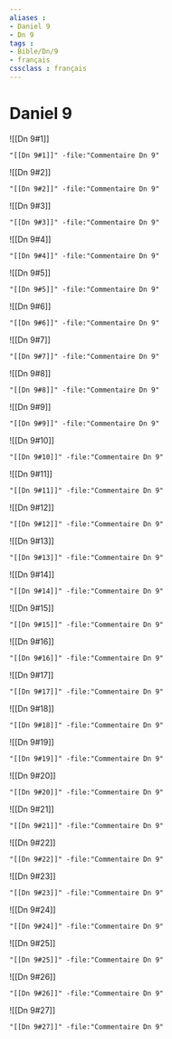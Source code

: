 ```yaml
---
aliases : 
- Daniel 9
- Dn 9
tags : 
- Bible/Dn/9
- français
cssclass : français
---
```


# Daniel 9

![[Dn 9#1]]

```query
"[[Dn 9#1]]" -file:"Commentaire Dn 9"
```

![[Dn 9#2]]

```query
"[[Dn 9#2]]" -file:"Commentaire Dn 9"
```

![[Dn 9#3]]

```query
"[[Dn 9#3]]" -file:"Commentaire Dn 9"
```

![[Dn 9#4]]

```query
"[[Dn 9#4]]" -file:"Commentaire Dn 9"
```

![[Dn 9#5]]

```query
"[[Dn 9#5]]" -file:"Commentaire Dn 9"
```

![[Dn 9#6]]

```query
"[[Dn 9#6]]" -file:"Commentaire Dn 9"
```

![[Dn 9#7]]

```query
"[[Dn 9#7]]" -file:"Commentaire Dn 9"
```

![[Dn 9#8]]

```query
"[[Dn 9#8]]" -file:"Commentaire Dn 9"
```

![[Dn 9#9]]

```query
"[[Dn 9#9]]" -file:"Commentaire Dn 9"
```

![[Dn 9#10]]

```query
"[[Dn 9#10]]" -file:"Commentaire Dn 9"
```

![[Dn 9#11]]

```query
"[[Dn 9#11]]" -file:"Commentaire Dn 9"
```

![[Dn 9#12]]

```query
"[[Dn 9#12]]" -file:"Commentaire Dn 9"
```

![[Dn 9#13]]

```query
"[[Dn 9#13]]" -file:"Commentaire Dn 9"
```

![[Dn 9#14]]

```query
"[[Dn 9#14]]" -file:"Commentaire Dn 9"
```

![[Dn 9#15]]

```query
"[[Dn 9#15]]" -file:"Commentaire Dn 9"
```

![[Dn 9#16]]

```query
"[[Dn 9#16]]" -file:"Commentaire Dn 9"
```

![[Dn 9#17]]

```query
"[[Dn 9#17]]" -file:"Commentaire Dn 9"
```

![[Dn 9#18]]

```query
"[[Dn 9#18]]" -file:"Commentaire Dn 9"
```

![[Dn 9#19]]

```query
"[[Dn 9#19]]" -file:"Commentaire Dn 9"
```

![[Dn 9#20]]

```query
"[[Dn 9#20]]" -file:"Commentaire Dn 9"
```

![[Dn 9#21]]

```query
"[[Dn 9#21]]" -file:"Commentaire Dn 9"
```

![[Dn 9#22]]

```query
"[[Dn 9#22]]" -file:"Commentaire Dn 9"
```

![[Dn 9#23]]

```query
"[[Dn 9#23]]" -file:"Commentaire Dn 9"
```

![[Dn 9#24]]

```query
"[[Dn 9#24]]" -file:"Commentaire Dn 9"
```

![[Dn 9#25]]

```query
"[[Dn 9#25]]" -file:"Commentaire Dn 9"
```

![[Dn 9#26]]

```query
"[[Dn 9#26]]" -file:"Commentaire Dn 9"
```

![[Dn 9#27]]

```query
"[[Dn 9#27]]" -file:"Commentaire Dn 9"
```


